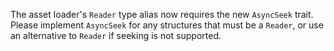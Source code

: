 The asset loader's `Reader` type alias now requires the new `AsyncSeek` trait. Please implement `AsyncSeek` for any structures that must be a `Reader`, or use an alternative to `Reader` if seeking is not supported.
